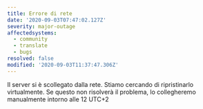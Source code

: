 ```yaml
---
title: Errore di rete
date: '2020-09-03T07:47:02.127Z'
severity: major-outage
affectedsystems:
  - community
  - translate
  - bugs
resolved: false
modified: '2020-09-03T11:37:47.306Z'
---
```

Il server si è scollegato dalla rete. Stiamo cercando di ripristinarlo virtualmente. Se questo non risolverà il problema, lo collegheremo manualmente intorno alle 12 UTC+2

<!--- language code: it -->
